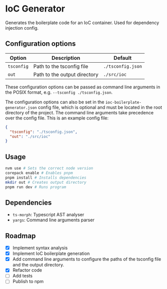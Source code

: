 # IoC Generator

Generates the boilerplate code for an IoC container. Used for dependency injection config.

## Configuration options

| Option     | Description                  | Default           |
| ---------- | ---------------------------- | ----------------- |
| `tsconfig` | Path to the tsconfig file    | `./tsconfig.json` |
| `out`      | Path to the output directory | `./src/ioc`       |

These configuration options can be passed as command line arguments in the POSIX format, e.g. `--tsconfig ./tsconfig.json`.

The configuration options can also be set in the `ioc-boilerplate-generator.json` config file, which is optional and must be located in the root directory of the project. The command line arguments take precedence over the config file. This is an example config file:

```json
{
  "tsconfig": "./tsconfig.json",
  "out": "./src/ioc"
}
```

## Usage

```bash
nvm use # Sets the correct node version
corepack enable # Enables pnpm
pnpm install # Installs dependencies
mkdir out # Creates output directory
pnpm run dev # Runs program
```

## Dependencies

- `ts-morph`: Typescript AST analyser
- `yargs`: Command line arguments parser

## Roadmap

- [x] Implement syntax analysis
- [x] Implement IoC boilerplate generation
- [x] Add command line arguments to configure the paths of the tsconfig file and the output directory.
- [x] Refactor code
- [ ] Add tests
- [ ] Publish to npm
